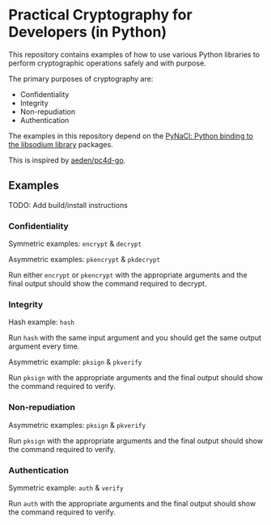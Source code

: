 # Practical Cryptography for Developers (in Python)

This repository contains examples of how to use various Python libraries to perform cryptographic operations safely and with purpose. 

The primary purposes of cryptography are:

- Confidentiality
- Integrity
- Non-repudiation
- Authentication

The examples in this repository depend on the [PyNaCl: Python binding to the libsodium library](https://pynacl.readthedocs.io/en/stable/) packages.

This is inspired by [aeden/pc4d-go](https://github.com/aeden/pc4d-go).

## Examples

TODO: Add build/install instructions

### Confidentiality

Symmetric examples: `encrypt` & `decrypt`

Asymmetric examples: `pkencrypt` & `pkdecrypt`

Run either `encrypt` or `pkencrypt` with the appropriate arguments and the final output should show the command required to decrypt.

### Integrity

Hash example: `hash`

Run `hash` with the same input argument and you should get the same output argument every time.

Asymmetric example: `pksign` & `pkverify`

Run `pksign` with the appropriate arguments and the final output should show the command required to verify.

### Non-repudiation

Asymmetric examples: `pksign` & `pkverify`

Run `pksign` with the appropriate arguments and the final output should show the command required to verify.

### Authentication

Symmetric example: `auth` & `verify`

Run `auth` with the appropriate arguments and the final output should show the command required to verify.

